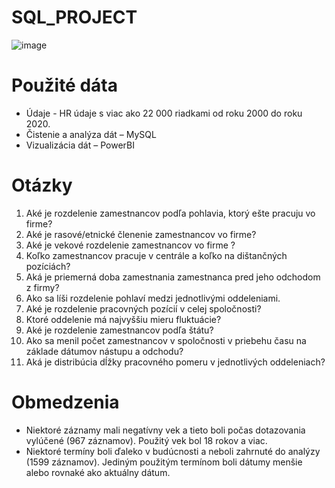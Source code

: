 # SQL_PROJECT

![image](https://github.com/user-attachments/assets/8fc9dcdd-7a54-419e-9828-67025f2359d6)


# Použité dáta 
- Údaje - HR údaje s viac ako 22 000 riadkami od roku 2000 do roku 2020.
- Čistenie a analýza dát – MySQL 
- Vizualizácia dát – PowerBI

# Otázky
  1) Aké je rozdelenie zamestnancov podľa pohlavia, ktorý ešte pracuju vo firme?
  2) Aké je rasové/etnické členenie zamestnancov vo firme?
  3) Aké je vekové rozdelenie zamestnancov vo firme ?
  4) Koľko zamestnancov pracuje v centrále a koľko na dištančných pozíciách?
  5) Aká je priemerná doba zamestnania zamestnanca pred jeho odchodom z firmy?
  6) Ako sa líši rozdelenie pohlaví medzi jednotlivými oddeleniami.
  7) Aké je rozdelenie pracovných pozícií v celej spoločnosti?
  8) Ktoré oddelenie má najvyššiu mieru fluktuácie?
  9) Aké je rozdelenie zamestnancov podľa štátu?
  10) Ako sa menil počet zamestnancov v spoločnosti v priebehu času na základe dátumov nástupu a odchodu?
  11) Aká je distribúcia dĺžky pracovného pomeru v jednotlivých oddeleniach?

# Obmedzenia
- Niektoré záznamy mali negatívny vek a tieto boli počas dotazovania vylúčené (967 záznamov). Použitý vek bol 18 rokov a viac.
- Niektoré termíny boli ďaleko v budúcnosti a neboli zahrnuté do analýzy (1599 záznamov). Jediným použitým termínom boli dátumy menšie alebo rovnaké ako aktuálny dátum.

        

